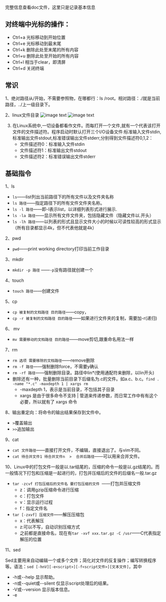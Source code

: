 完整信息查看doc文件，这里只是记录基本信息
## 对终端中光标的操作：
- Ctrl+a 光标移动到开始位置
- Ctrl+e 光标移动到最末尾
- Ctrl+k 删除此处至末尾的所有内容
- Ctrl+u 删除此处至开始的所有内容
- Ctrl+l 相当于clear，即清屏
- Ctrl+d 关闭终端

## 常识
1、绝对路径从/开始，不需要参照物，在哪都行：ls /root。相对路径：./就是当前路径，../上一级目录下。

2、linux文件目录
![image text](https://github.com/xuzhuang1996/MyJava/blob/master/img/linux/linux1.png)
![image text](https://github.com/xuzhuang1996/MyJava/blob/master/img/linux/Linux2.png)

3. 在Linux系统中,一切设备都看作文件。而每打开一个文件,就有一个代表该打开文件的文件描述符。程序启动时默认打开三个I/O设备文件:标准输入文件stdin,标准输出文件stdout,标准错误输出文件stderr,分别得到文件描述符0,1,2：
   - 文件描述符0：标准输入文件stdin
   - 文件描述符1：标准输出文件stdout
   - 文件描述符2：标准错误输出文件stderr

## 基础指令
1、ls

- `ls`——list列出当前路径下的所有文件以及文件夹名称
- `ls 路径`——指定路径下的所有文件文件夹名称。
- `ls -l 路径`——即-l表示list，以详细列表形式进行展示.
- `ls -la 路径`——显示所有文件文件夹，包括隐藏文件（隐藏文件以.开头）
- `ls -lh 路径`——以列表的形式且显示文件大小的时候以可读性较高的形式显示（所有目录都显示4k，但不代表他就是4k）

2、pwd

- `pwd`——print working directory打印当前工作目录

3、mkdir

- `mkdir -p 路径` ——`-p`没有路径就创建一个

4、touch 

- `touch 路径`——创建文件

5、cp

- `cp 被复制的文档路径 目的路径`——copy，
- `cp -r 被复制的文档路径 目的路径`——如果进行文件夹的复制，需要加-r(递归)

6、 mv

- `mv 需要移动的文档路径 目的路径`——move剪切,跟重命名用法一样

7、rm

- `rm 选项 需要移除的文档路径`——remove删除
- `rm -f 路径`——强制删除force，不需要y确认
- `rm -rf 路径`——强制删除目录。路径中lin*(使用通配符来删除，以lin开头)
-  删除还有一种，批量删除当前目录下后缀名为.c的文件。如a.c、b.c。`find . -name "*.c" -maxdepth 1 | xargs rm`
   - -maxdepth 1，表示是当前目录，不包括其子目录
   - xargs 是由于很多命令不支持 | 管道来传递参数，而日常工作中有有这个必要，所以就有了 xargs 命令

8、输出重定向：将命令的输出结果保存到文件中。

- `>`覆盖输出
- `>>`追加输出

9、cat

- `cat 文件路径`——直接打开文件，不编辑，直接退出了。与vim不同。
- `cat 待合并文件1 待合并文件n  >  合并后路径`——可以用来合并文件。

10、Linux中的打包文件一般是以.tar结尾的，压缩的命令一般是以.gz结尾的。而一般情况下打包和压缩是一起进行的，打包并压缩后的文件的后缀名一般.tar.gz

- `tar -zcvf 打包压缩后的文件名 要打包压缩的文件 `——打包并压缩文件
   - z：调用gzip压缩命令进行压缩 
   - c：打包文件 
   - v：显示运行过程 
   - f：指定文件名 
- `tar [-zxvf] 压缩文件`——解压压缩包
   - x：代表解压
   - z:可以不写，自动识别压缩方式
   - 之前都是直接命名，现在有`tar -xvf xxx.tar.gz -C /usr`——C代表指定解压的位置
   
11、sed

Sed主要用来自动编辑一个或多个文件；简化对文件的反复操作；编写转换程序等。语法：`sed [-hnV][-e<script>][-f<script文件>][文本文件]`，其中

- -h或--help 显示帮助。
- -n或--quiet或--silent 仅显示script处理后的结果。
- -V或--version 显示版本信息。
- -e<script>或--expression=<script> 以选项中指定的script来处理输入的文本文件。
- -f<script文件>或--file=<script文件> 以选项中指定的script文件来处理输入的文本文件。

上诉script脚本中，可以写入：

- a ：新增， a 的后面可以接字串，而这些字串会在新的一行出现(目前的下一行)，例：`sed -e 4a\newLine testfile`,第四行后添加一行。
- c ：取代， c 的后面可以接字串，这些字串可以取代 n1,n2 之间的行！
- d ：删除，因为是删除啊，所以 d 后面通常不接任何咚咚；
- i ：插入， i 的后面可以接字串，而这些字串会在新的一行出现(目前的上一行)；
- p ：打印，亦即将某个选择的数据印出。通常 p 会与参数 sed -n 一起运行,例：`sed -n '300,500p' file1`——查看file1文件的第300-500行。
- s ：取代，可以直接进行取代的工作哩！通常这个 s 的动作可以搭配正规表示法！例如 1,20s/old/new/g 就是啦！

## 进阶
1、df

- `df -h` ——查看磁盘空间。-h可读性

2、free

- `free -m`—— 查看内存使用情况(m是兆，-g也可以)。

> 在内存小于2G的情况下，交换分区swap应为内存的2倍，超过2G的话，交换分区为物理内存加上2G

3、head

- `head -n 路径`——查看文件的前n行。默认10行。n为数字

4、tail

- `tail -n 路径`——显示后n行
- `tail -f 路径`——查看一个文件的动态变化（必须系统自己加的而不是人为加的）
- `tail -n k`——打印最后k行。
- `tail -n +k`——从k行开始打印到最后一行。
    >tailf等同于tail -f -n 10（貌似tail -f或-F默认也是打印最后10行，然后追踪文件），与tail -f不同的是，如果文件不增长，它不会去访问磁盘文件，所以tailf特别适合那些便携机上跟踪日志文件，因为它减少了磁盘访问，可以省电

>`cat file1 | tail -n +300 | head -n 200`,该命令，前面是打印从300到末行，后面是说打印前200行，而从300开始的200行为300-499.这才是结果

5、less

- `less 路径`——查看文件，以较少的内容输出，按下辅助功能键输出更多：输入20：从20显示

6、wc

- `wc -lwc 路径`——l(line)行数w(word)单词数c(byte)字节数，统计文件信息

7、管道`|`(记住不能是中文的|)

- `ls /|grep y`——查询目录下包含y字母的文档（|前面的输出就是后面的输入，grep过滤
- find是根据name, ctime, mtime等信息搜索文件的命令，不会根据文件内容去检索，也就是它只利用了iNode的信息
- grep可以搜索包含xx字符串的文件，根据文件内容来，`grep -Rn "mrtg" /usr/local`

## 高级
1. hostname
   - `hostname -f`——输出主机名FQDN，全限定域名,直接输出localhost这种
   - `hostname`——输出完整主机名

2. id
   - `id` ——默认显示当前用户信息

3. whoami
   - `whoami`——显示当前用户名（一般用于shell脚本，方便记录日志）

4. ps
   - `ps  -ef`——查看当前服务器的进程信息。-e(=-A)列出全部进程。-f显示全字段（属性）
   - `jobs`-查看后台进程作业，如果后台没有就啥也不显示
   -  `pg` 提供了一次性的查看进程结果,但所提供的查看结果不是动态连续的

5. top
   - `top` ——（动态显示进程信息，退出q，一般3秒刷新一次）

6. du
   - `du -sh 路径`——查看目录的真实大小。-s只显示汇总大小，-h高可读性显示

7. find
   - `find  路径范围 选项-name 选项的值`——查找文件，支持模糊搜索
   - `find  路径范围 选项-type 选项的值`——查找文件（-文件，这里需要用f替换，d文件夹）
   >  whereis    查看文件的位置，Ubuntu没起作用，命令只能用于程序名的搜索，而且只搜索二进制文件（参数-b）、man说明文件（参数-m）和源代码文件（参数-s）

>  locate     对文件名数据库进行检索查看文件位置 ,ubuntu下可用.并不真正对硬盘上的文件系统进行查找，而是对文件名数据库进行检索，而且可以使用通配符？和*

>  find       命令从指定的起始目录开始，递归地搜索其各个子目录，查找满足寻找条件的文件并对之采取相关的操作

>  在Windows下的文件夹下搜索字符串：`findstr.exe /s /i "string" *.*`——运行自带的findstr.exe工具。`*.*`表示所有类型的文件;`/s`表示当前目录以及所有子目录;`/i`表示不区分大小写

8. kill
   - `kill 进程PID`——根据pid杀死进程，配合ps使用。查到其PID。
   - `killall 进程名称`
   > kill杀死前台和后台的进程，而ctrl+c只能杀死正在运行的进程也就是前台进程

9. ifconfig
   - `ifconfig`——获取网卡信息。2个网卡。Lo(loop)本地回环网卡,Inet 地址就是我们所说的ip地址

10. uptime
    - `uptime`——输出计算机持续开机的时间,另外可以查看负载，不过最直接查看系统平均负载命令`cat /proc/loadavg`

               04:03:58 up 10 days, 13:19, 1 user, load average: 0.54, 0.40, 0.20
       - 当前时间 04:03:58
       - 系统已运行的时间 10 days, 13:19
       - 1 user当前在线用户数
       - 平均负载：0.54, 0.40, 0.20，最近1分钟、5分钟、15分钟系统的负载。其中负载就是在特定时间间隔内运行队列中的平均进程数。

11. uname
    - `uname`——获取计算机操作系统信息
    - `uname  -a`——获取全部信息

12. netstat
    - `netstat -tnlp`——查看网络的连接状态。   
      - -t只列出TCP协议的连接，
      - -n将地址从字母组合转化为ip地址，将协议转化为端口号来显示（否则端口显示- ipp,smtp）
      - -l只显示state状态列中值为listen（正在监听）的连接
      - -p显示发起连接的进程的PID与名称
    - `netstat -an`——查看网络的连接状态
      - -a表示全部
      - -n表示将字母转为数字
   
13. traceroute
    - `traceroute 主机地址`——查找当前主机与目标主机之间所有的网关（就是路由器，会给沿途各个路由器发送icmp数据包，路由器可能不会响应）。该命令需要安装。

14. arp   
   - 地址解析协议，即ARP（Address Resolution Protocol）,是根据IP地址获取物理地址的一个TCP/IP协议(Mac地址)。主机发送信息时，首先检查本地是否有目标主机的MAC缓存，如果没有，就将包含目标IP地址的ARP请求广播到网络上的所有主机，拥有该IP地址的主机会响应，以此确定目标的物理地址；收到返回消息后将该IP地址和物理地址存入本机ARP缓存中并保留一定时间，下次请求时直接查询ARP缓存以节约资源。如果目标主机不在本地子网中，得到默认网关的MAC地址。
   - `arp -a`——查看本地缓存MAC表
   - `arp -d 主机地址`——删除缓存
   
15. tcpdump
   - `tcpdump 协议 端口`——抓包，抓取数据表。输出`00:09:27.603075 IP 211.167.237.199.ssh > 221.216.165.189.1467: P 180400:180544(144) ack 2833 win 8576`,其中IP表示IP协议，211.167.237.199为数据包的来源或者方向，>表示数据的流向，221.216.165.189数据包的另外一个方向。
   - `tcpdump 协议 端口 host 地址`——抓包，抓取数据表
   - `tcpdump -i`——抓包，抓取数据表
   
   
16. sar
   - sar（System Activity Reporter系统活动情况报告）是目前 Linux 上最为全面的系统性能分析工具之一.包括文件的读写情况、 系统调用的使用情况、磁盘I/O、CPU效率、内存使用状况、进程活动及IPC有关的活动等
   - `-A`：所有报告的总和
   - `-u`：输出CPU使用情况的统计信息
   
17. sh
    - `sh FileName`
    - `bash FileName`
    - 作用:在当前bash环境下读取并执行FileName中的命令。该filename文件可以无"执行权限"
18. 查看端口占用：lsof -i:8000
19. nc命令的作用
     - 实现任意TCP/UDP端口的侦听，nc可以作为server以TCP或UDP方式侦听指定端口
     - 机器之间传输文件
     - `nc -l port`  开启一个端口。指定该参数，则意味着nc被当作server，侦听并接受连接，而非向其它地址发起连接。
20. 查看最近执行的3个命令`history 4`,因为还包括history命令。
   
## 答题：
1. 如何在命令行中快速删除光标前后的内容？前：CTRL+U。后：CTRL+K
1. 如何删除/tmp文件夹下所有A开头的文件？# rm  -f  /tmp/A*
1. 统计系统有多少用户？# wc  -l  /etc/passwd(用户信息)
1. 查看/etc的磁盘大小？#du  -sh  /etc
1. fg：将后台中的命令调至前台继续运行。与配套：ctrl+z：可以将一个正在前台执行的命令放到后台，并且暂停。bg是将进程放到后台并唤醒
1. awk -F ' ' '{print $3}' 指定空格是分隔符进行分割，取第三个。（不指定默认分隔符也是空格）
   - -F指定分隔符
1. uniq -c（uniq命令可以去除排序过的文件中的重复行，因此uniq经常和sort合用。也就是说，为了使uniq起作用，所有的重复行必须是相邻的。参数 - c ：进行计数）
1. 缺省的Linux系统中，从后台启动进程，应在命令的结尾加上&符号。应用：redis集群时一次性开启6个服务不用开6个终端。
1. 文件描述符是与某个打开的文件或数据流相关联的整数。在bash中，在一条命令后加入`1>&2`意味着标准输出重定向到标准错误输出
  - 0------------stdin（标准输入） 
  - 1------------stdout（标准输出）
  - 2------------stderr（标准错误）
  - '<'是输入重定向符
  - '>'是输出重定向符
1. E: 无法获得锁 /var/lib/apt/lists/lock - open (11: Resource temporarily unavailable)”
  - `sudo rm /var/lib/dpkg/lock`
## EXt2、Ext3
EXT2、EXT3：linux环境上的文件系统。ext2/ext3文件系统使用索引节点来记录文件信息，作用像windows的文件分配表。索引节点是一个结构，它包含了一个文件的长度、创建及修改时间、权限、所属关系、磁盘中的位置等信息。

EXT2、EXT3的区别如下：
1. ext2和ext3的格式完全相同，只是在ext3硬盘最后面有一部分空间用来存放Journal（日志）的记录；
2. 在ext2中，写资料到硬盘中时，先将资料写入缓存中，当缓存写满时才会写入硬盘中；
3. 在ext3中，写资料到硬盘中时，先将资料写入缓存中，鼗缓存写满时系统先通知Journal，再将资料写入硬盘，完成后再通知Journal，资料已完成写入工作；
4. 是否有Journal的差别：
   - 在ext2中，系统开机时会去检查有效位（Valid bit），如果值为1，表示系统上次有正常关机；如果为0，表示上次关机未正常关机，那系统就会从头检查硬盘中的资料，这样时间会很长；
   - 在ext3中，也就是有Journal机制里，系统开机时检查Journal的资料，来查看是否有错误产生，这样就快了很多；
   
 

## 内存屏障
1. [种类](https://my.oschina.net/u/269082/blog/873612/)
   - 写屏障：在写屏障之前的**所有写操作**指令都会在写屏障之后的**所有写操作**指令更早发生。
   - 读屏障：在读屏障之前的**所有读操作**指令都会在读屏障之后的**所有读操作**指令更早发生.
   - 通用屏障：在通用屏障之前的**所有写和读操作**指令都会在通用屏障之后的**所有写和读操作**指令更早发生。
   - 优化屏障：用于限制编译器的指令重排。
2. 配对的读/写屏障才能保证正确的程序行为。左图中，CPU2上观察到x值为2, 无法保证其观察到的y值为1。因为虽然a=1在b=2之前发生，但是有个前提**不保证内存屏障之前的内存操作在该内存屏障指令完成前完成，因为它保证的仅是相对顺序。**也就说有可能b=2结束了，a=1因为延迟等某些原因还没执行完。右图，加上读屏障后，先读b的值，接着读a的值，

   <img src="https://github.com/xuzhuang1996/MyJava/blob/master/img/linux/内存屏障1.png" width=45% height=45% /><img src="https://github.com/xuzhuang1996/MyJava/blob/master/img/linux/内存屏障2.png" width=45% height=45% />
   
   
## 软链接与硬链接
1. 在Linux的文件系统中，保存在磁盘分区中的文件不管是什么类型都给它分配一个编号，称为索引节点号inode。
2. 硬链接中文件名和inode是”一一对应”关系，而软链接的源文件的inode不相同。
2. 在Linux中，多个文件名指向同一索引节点是存在的。比如：A是B的硬链接（A和B都是文件名），则A的目录项中的inode节点号与B的目录项中的inode节点号相同，即一个inode节点对应两个不同的文件名，两个文件名指向同一个文件，A和B对文件系统来说是完全平等的。删除其中任何一个都不会影响另外一个的访问。硬链接不可以跨文件系统。它只能建立对文件的链接，硬链接的文件类型位是－
3. A是B的软链接（A和B都是文件名），A的目录项中的inode节点号与B的目录项中的inode节点号不相同，A和B指向的是两个不同的inode，继而指向两块不同的数据块。但是A的数据块中存放的只是B的路径名（可以根据这个找到B的目录项）。A和B之间是“主从”关系，如果B被删除了，A仍然存在（因为两个是不同的文件），但指向的是一个无效的链接。符号链接也叫软链接，可以跨文件系统。



## vim
![image text](https://github.com/xuzhuang1996/MyJava/blob/master/img/linux/vimtmp.png)
![image text](https://github.com/xuzhuang1996/MyJava/blob/master/img/linux/vimCommand.png)
![image text](https://github.com/xuzhuang1996/MyJava/blob/master/img/linux/vimEnd.png)
![image text](https://github.com/xuzhuang1996/MyJava/blob/master/img/linux/vimex.png)

